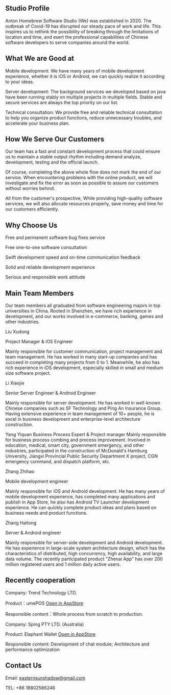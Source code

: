 ## Studio Profile

Anton Homebrew Software Studio (We) was established in 2020. The outbreak of Covid-19 has disrupted our steady pace of work and life. This inspires us to rethink the possibility of breaking through the limitations of location and time, and exert the professional capabilities of Chinese software developers to serve companies around the world. 

## What We are Good at

Mobile development: We have many years of mobile development experience, whether it is iOS or Android, we can quickly realize it according to your ideas.

Server development: The background services we developed based on java have been running stably on multiple projects in multiple fields. Stable and secure services are always the top priority on our list.

Technical consultation: We provide free and reliable technical consultation to help you organize product functions, reduce unnecessary troubles, and accelerate your business plan.

## How We Serve Our Customers

Our team has a fast and constant development process that could ensure us to maintain a stable output rhythm including demand analyze, development, testing and the official launch. 

Of course, completing the above whole flow does not mark the end of our service. When encountering problems with the online product, we will investigate and fix the error as soon as possible to assure our customers without worries behind.

All from the customer's prospective, While providing high-quality software services, we will also allocate resources properly, save money and time for our customers efficiently.

## Why Choose Us

Free and permanent software bug fixes service

Free one-to-one software consultation

Swift development speed and on-time communication feedback

Solid and reliable development experience

Serious and responsible work attitude

## Main Team Members

Our team members all graduated from software engineering majors in top universities in China. Rooted in Shenzhen, we have rich experience in development, and our works involved in e-commerce, banking, games and other industries.



Liu Xudong 

Project Manager & iOS Engineer

Mainly responsible for customer communication, project management and team management. He has worked in many start-up companies and has succeed in completing many projects from 0 to 1. Meanwhile, he also has rich experience in iOS development, especially skilled in small and medium size software project.

Li Xiaojie 

Senior Server Engineer & Android Engineer

Mainly responsible for server development. He has worked in well-known Chinese companies such as SF Technology and Ping An Insurance Group. Having extensive experience in team management of 10+ people, he is excel in business development and enterprise-level architecture construction.



Yang Yiquan
Business Process Expert & Project manager
Mainly responsible for business process combing and process improvement. Involved in education, medical, smart city, government emergency, and other industries, participated in the construction of McDonald's Hamburg University, Jiangxi Provincial Public Security Department X project, CGN emergency command, and dispatch platform, etc.



Zhang Zhihao 

Mobile development engineer

Mainly responsible for iOS and Android development. He has many years of mobile development experience, has completed many applications and publish in App Store, he also has Android TV Launcher development experience. He can quickly complete product ideas and plans based on business needs and product functions.



Zhang Haitong 

Server & Android engineer

Mainly responsible for server-side development and Android development. He has experience in large-scale system architecture design, which has the characteristics of distributed, high concurrency, high availability, and large data volume. The recently participated product "Zhenai App" has over 200 million registered users and 1 million daily active users.

## Recently cooperation 

Company: Trend Technology LTD.

Product：umePOS [Open in AppStore](https://apps.apple.com/us/app/umepos/id1510280863#?platform=iphone)

Responsible content：Whole process from scratch to production.



Company: Sping PTY LTD. (Australia)

Product: Elaphant Wallet [Open in AppStore](https://apps.apple.com/us/app/elaphant-btc-eth-ela-wallet/id1533611733)

Responsible content: Development of chat module; Architecture and performance optimization

## Contact Us

Email: easternsunshadow@gmail.com 

TEL: +86 18802586246